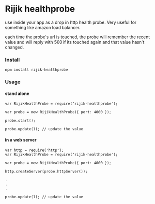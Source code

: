 # Rijik healthprobe
use inside your app as a drop in http health probe. Very useful for something like amazon load balancer.

each time the probe's url is touched, the probe will remember the recent value and will reply with 500 if its touched again
and that value hasn't changed.

### Install
```
npm install rijik-healthprobe
```

### Usage
#### stand alone
```
var RijikHealthProbe = require('rijik-healthprobe');

var probe = new RijikHealthProbe({ port: 4000 });

probe.start();

probe.update(1); // update the value
```
#### in a web server
```
var http = require('http');
var RijikHealthProbe = require('rijik-healthprobe');

var probe = new RijikHealthProbe({ port: 4000 });

http.createServer(probe.httpServer());

.
.
.

probe.update(1); // update the value
```
